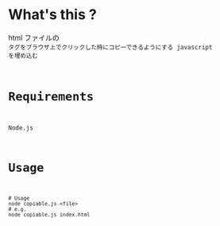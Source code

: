 # What's this ?

html ファイルの <code> タグをブラウザ上でクリックした時にコピーできるようにする javascript を埋め込む  

# Requirements

Node.js

# Usage

```
# Usage
node copiable.js <file>
# e.g.
node copiable.js index.html
```
